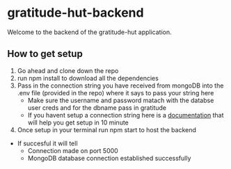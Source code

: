 # gratitude-hut-backend

Welcome to the backend of the gratitude-hut application.

## How to get setup 
 1. Go ahead and clone down the repo 
 2. run npm install to download all the dependencies 
 3. Pass in the connection string you have received from mongoDB into the .env file (provided in the repo) where it says to pass your string here
    * Make sure the username and password matach with the databse user creds and for the dbname pass in gratitude
     * If you havent setup a connection string here is a [documentation](https://github.com/stammareddi/gratitude-hut-backend) that will help you get setup in 10 minute 
  4. Once setup in your terminal run npm start to host the backend 
   * If succesful it will tell 
       * Connection made on port 5000
       * MongoDB database connection established successfully




